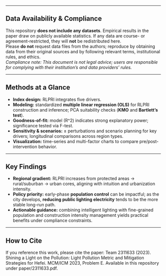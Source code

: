 
---

## Data Availability & Compliance
This repository **does not include any datasets**. Empirical results in the paper draw on publicly available statistics. If any data are course- or agreement-restricted, they will **not** be redistributed here.  
Please **do not** request data files from the authors; reproduce by obtaining data from their original sources and by following relevant terms, institutional rules, and ethics.  
*Compliance note: This document is not legal advice; users are responsible for complying with their institution’s and data providers’ rules.*

---

## Methods at a Glance
- **Index design:** RLPRI integrates five drivers.
- **Modeling:** standardized **multiple linear regression (OLS)** for RLPRI construction and inference; PCA suitability checks (**KMO** and **Bartlett’s test**).
- **Goodness-of-fit:** model \(R^2\) indicates strong explanatory power; significance tested via F-test.
- **Sensitivity & scenarios:** ± perturbations and scenario planning for key drivers; longitudinal comparisons across region types.
- **Visualization:** time-series and multi-factor charts to compare pre/post-intervention behavior.

---

## Key Findings
- **Regional gradient:** RLPRI increases from protected areas → rural/suburban → urban cores, aligning with intuition and urbanization intensity.
- **Policy priority:** early-phase **population control** can be impactful; as the city develops, **reducing public lighting electricity** tends to be the more stable long-run path.
- **Actionable guidance:** combining intelligent lighting with fine-grained population and construction intensity management yields practical benefits under compliance constraints.

---

## How to Cite
If you reference this work, please cite the paper:
Team 2311633 (2023). Shining a Light on the Pollution: Light Pollution Metric and Mitigation Strategies for Hefei.
MCM/ICM 2023, Problem E. Available in this repository under paper/2311633.pdf.

